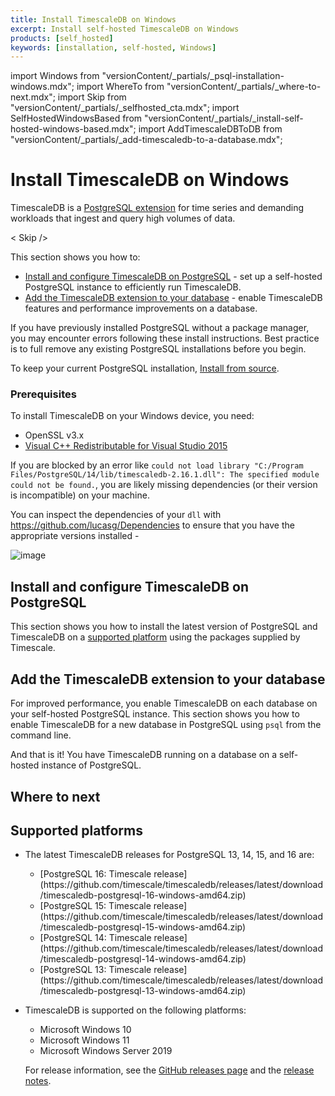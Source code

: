 ```yaml
---
title: Install TimescaleDB on Windows
excerpt: Install self-hosted TimescaleDB on Windows
products: [self_hosted]
keywords: [installation, self-hosted, Windows]
---
```


import Windows from "versionContent/_partials/_psql-installation-windows.mdx";
import WhereTo from "versionContent/_partials/_where-to-next.mdx";
import Skip from "versionContent/_partials/_selfhosted_cta.mdx";
import SelfHostedWindowsBased from "versionContent/_partials/_install-self-hosted-windows-based.mdx";
import AddTimescaleDBToDB from "versionContent/_partials/_add-timescaledb-to-a-database.mdx";

# Install TimescaleDB on Windows

TimescaleDB is a [PostgreSQL extension](https://www.postgresql.org/docs/current/external-extensions.html) for
time series and demanding workloads that ingest and query high volumes of data.

< Skip />

This section shows you how to:

* [Install and configure TimescaleDB on PostgreSQL](#install-and-configure-timescaledb-on-postgresql) - set up
  a self-hosted PostgreSQL instance to efficiently run TimescaleDB. 
* [Add the TimescaleDB extension to your database](#add-the-timescaledb-extension-to-your-database) - enable TimescaleDB features and
  performance improvements on a database.

<Highlight type="warning">

If you have previously installed PostgreSQL without a package manager, you may encounter errors
following these install instructions. Best practice is to full remove any existing PostgreSQL
installations before you begin.

To keep your current PostgreSQL installation, [Install from source][install-from-source].
</Highlight>

### Prerequisites

To install TimescaleDB on your Windows device, you need:

* OpenSSL v3.x
* [Visual C++ Redistributable for Visual Studio 2015][ms-download]

<Highlight type="warning">

If you are blocked by an error like `could not load library "C:/Program Files/PostgreSQL/14/lib/timescaledb-2.16.1.dll": The specified module could not be found.`, you are likely missing dependencies (or their version is incompatible) on your machine.

You can inspect the dependencies of your `dll` with https://github.com/lucasg/Dependencies to ensure that you have the appropriate versions installed -

![image](https://github.com/user-attachments/assets/71b5d5ed-5616-423a-8b88-aaae03016848)

</Highlight>

## Install and configure TimescaleDB on PostgreSQL

This section shows you how to install the latest version of PostgreSQL and
TimescaleDB on a [supported platform](#supported-platforms) using the packages supplied by Timescale.

<SelfHostedWindowsBased />


## Add the TimescaleDB extension to your database

For improved performance, you enable TimescaleDB on each database on your self-hosted PostgreSQL instance.
This section shows you how to enable TimescaleDB for a new database in PostgreSQL using `psql` from the command line.


<AddTimescaleDBToDB />

And that is it! You have TimescaleDB running on a database on a self-hosted instance of PostgreSQL.


## Where to next

<WhereTo />

## Supported platforms

* The latest TimescaleDB releases for PostgreSQL 13, 14, 15, and 16 are:

    *   <Tag type="download">
        [PostgreSQL 16: Timescale release](https://github.com/timescale/timescaledb/releases/latest/download/timescaledb-postgresql-16-windows-amd64.zip)
        </Tag>
    *   <Tag type="download">
        [PostgreSQL 15: Timescale release](https://github.com/timescale/timescaledb/releases/latest/download/timescaledb-postgresql-15-windows-amd64.zip)
        </Tag>
    *   <Tag type="download">
        [PostgreSQL 14: Timescale release](https://github.com/timescale/timescaledb/releases/latest/download/timescaledb-postgresql-14-windows-amd64.zip)
        </Tag>
    *   <Tag type="download">
        [PostgreSQL 13: Timescale release](https://github.com/timescale/timescaledb/releases/latest/download/timescaledb-postgresql-13-windows-amd64.zip)
        </Tag>

* TimescaleDB is supported on the following platforms:

  *   Microsoft Windows&nbsp;10
  *   Microsoft Windows&nbsp;11
  *   Microsoft Windows Server&nbsp;2019


    For release information, see the [GitHub releases page][gh-releases] and the [release notes][release-notes].
    
[config]: /self-hosted/:currentVersion:/configuration/
[gh-releases]: https://github.com/timescale/timescaledb/releases
[ms-download]: https://www.microsoft.com/en-us/download/details.aspx?id=48145
[pg-download]: https://www.postgresql.org/download/windows/
[release-notes]: /about/:currentVersion:/release-notes/
[windows-releases]: #windows-releases
[install-from-source]: /self-hosted/:currentVersion:/install/installation-source/
